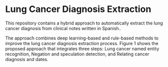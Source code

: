 # Lung Cancer Diagnosis Extraction
This repository contains a hybrid approach to automatically extract the lung cancer diagnosis from clinical notes written in Spanish..

The approach combines deep learning-based and rule-based methods to improve the lung cancer diagnosis extraction process. Figure 1  shows the proposed approach that integrates three steps: Lung cancer named entity recognition, Negation and speculation detection, and Relating cancer diagnosis and dates. 
